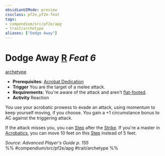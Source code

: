 ```yaml
---
obsidianUIMode: preview
cssclass: pf2e,pf2e-feat
tags:
- compendium/src/pf2e/apg
- trait/archetype
aliases: ["Dodge Away"]
---
```

# Dodge Away  [R](chapter-9-playing-the-game.md#Actions "Reaction") *Feat 6*  
[archetype](archetype.md "Archetype Feat Trait")  

- **Prerequisites**: [Acrobat Dedication](acrobat-dedication-apg.md)
- **Trigger** You are the target of a melee attack.
- **Requirements**: You're aware of the attack and aren't [flat-footed](conditions.md#Flat-footed).
- **Activity** Reaction

You use your acrobatic prowess to evade an attack, using momentum to keep yourself moving, if you choose. You gain a +1 circumstance bonus to AC against the triggering attack.

If the attack misses you, you can [Step](step.md) after the [Strike](strike.md). If you're a master in [Acrobatics](skills.md#Acrobatics), you can move 10 feet on this [Step](step.md) instead of 5 feet.

*Source: Advanced Player's Guide p. 155*  
%% #compendium/src/pf2e/apg #trait/archetype %%